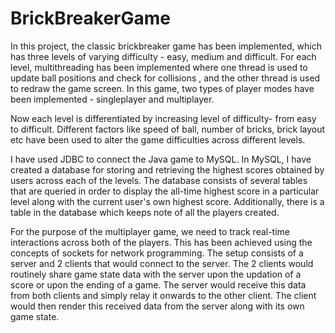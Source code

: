 # BrickBreakerGame

In this project, the classic brickbreaker game has been implemented, which has three levels of varying difficulty - easy, medium and difficult. For each level, multithreading has been implemented where one thread is used to update ball positions and check for collisions  , and the other thread is used to redraw the game screen. In this game, two types of player modes have been implemented - singleplayer and multiplayer.

Now each level is differentiated by increasing level of difficulty- from easy to difficult.   Different factors like speed of ball, number of bricks, brick layout etc have been used to alter the game difficulties across different levels.
       
I have used JDBC to connect the Java game to MySQL. In MySQL, I have created a database for storing and retrieving the highest scores obtained by users across each of the levels. The database consists of several tables that are queried in order to display the all-time highest score in a particular level  along with the current user's own highest score. Additionally, there is a table in the database which keeps note of all the players created.
      
For the purpose of the multiplayer game, we need to track real-time interactions across both of the players. This has been achieved using the concepts of sockets for network programming. The setup consists of a server and 2 clients that would connect to the server. The 2 clients would routinely share game state data with the server upon the updation of a score or upon the ending of a game. The server would receive this data from both clients and simply relay it onwards to the other client. The client would then render this received data from the server along with its own game state.
